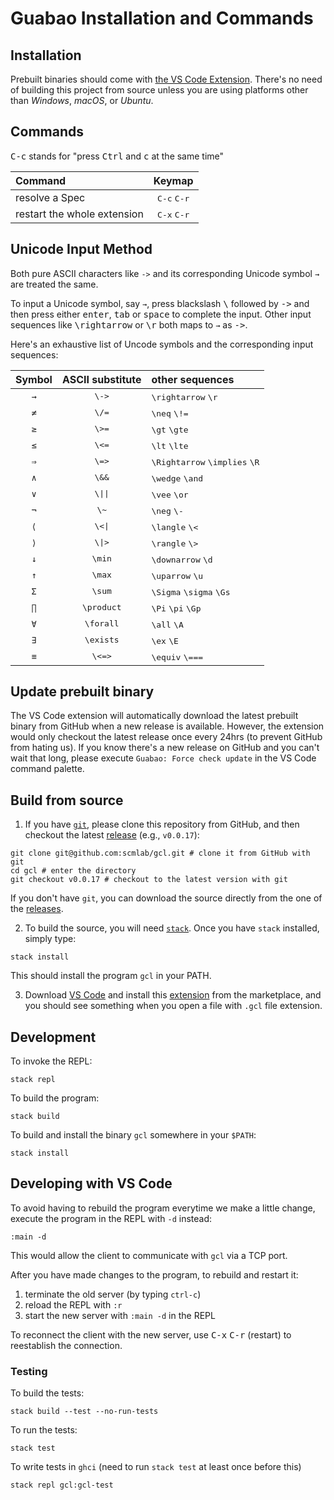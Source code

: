 # Guabao Installation and Commands

## Installation

Prebuilt binaries should come with [the VS Code Extension](https://marketplace.visualstudio.com/items?itemName=scmlab.guacamole). There's no need of building this project from source unless you are using platforms other than *Windows*, *macOS*, or *Ubuntu*.

## Commands

<kbd>C-c</kbd> stands for "press <kbd>Ctrl</kbd> and <kbd>c</kbd> at the same time"

| Command                                 |            Keymap             |
| :-------------------------------------- | :---------------------------: |
| resolve a Spec                          | <kbd>C-c</kbd> <kbd>C-r</kbd> |
| restart the whole extension             | <kbd>C-x</kbd> <kbd>C-r</kbd> |


## Unicode Input Method

Both pure ASCII characters like `->` and its corresponding Unicode symbol `→` are treated the same.

To input a Unicode symbol, say `→`, press blackslash <kbd>\\</kbd> followed by <kbd>-></kbd> and then press either <kbd>enter</kbd>, <kbd>tab</kbd> or <kbd>space</kbd> to complete the input. Other input sequences like <kbd>\rightarrow</kbd> or <kbd>\r</kbd> both maps to `→` as <kbd>\-></kbd>.

Here's an exhaustive list of Uncode symbols and the corresponding input sequences:

| Symbol | ASCII substitute | other sequences |
| :----: | :--------------: | :---------------|
| `→`    | <kbd>\\-></kbd>   |  <kbd>\\rightarrow</kbd> <kbd>\\r</kbd> |
| `≠`    | <kbd>\\/=</kbd>   |  <kbd>\\neq</kbd> <kbd>\\!=</kbd> |
| `≥`    | <kbd>\\>=</kbd>   |  <kbd>\\gt</kbd> <kbd>\\gte</kbd> |
| `≤`    | <kbd>\\<=</kbd>   |  <kbd>\\lt</kbd> <kbd>\\lte</kbd> |
| `⇒`    | <kbd>\\=></kbd>   |  <kbd>\\Rightarrow</kbd> <kbd>\\implies</kbd> <kbd>\\R</kbd> |
| `∧`    | <kbd>\\&&</kbd>   |  <kbd>\\wedge</kbd> <kbd>\\and</kbd> |
| `∨`    | <kbd>\\\|\|</kbd> |  <kbd>\\vee</kbd> <kbd>\\or</kbd> |
| `¬`    | <kbd>\\~</kbd>    |  <kbd>\\neg</kbd> <kbd>\\-</kbd> |
| `⟨`    | <kbd>\\\<\|</kbd> |  <kbd>\\langle</kbd> <kbd>\\<</kbd> |
| `⟩`    | <kbd>\\\|\></kbd> |  <kbd>\\rangle</kbd> <kbd>\\></kbd> |
| `↓`    | <kbd>\\min</kbd>  |  <kbd>\\downarrow</kbd> <kbd>\\d</kbd> |
| `↑`    | <kbd>\\max</kbd>  |  <kbd>\\uparrow</kbd> <kbd>\\u</kbd> |
| `Σ`    | <kbd>\\sum</kbd>  |  <kbd>\\Sigma</kbd> <kbd>\\sigma</kbd> <kbd>\\Gs</kbd> |
| `∏`    | <kbd>\\product</kbd>   |  <kbd>\\Pi</kbd> <kbd>\\pi</kbd> <kbd>\\Gp</kbd> |
| `∀`    | <kbd>\\forall</kbd>   |  <kbd>\\all</kbd> <kbd>\\A</kbd> |
| `∃`    | <kbd>\\exists</kbd>   |  <kbd>\\ex</kbd> <kbd>\\E</kbd> |
| `≡`    | <kbd>\\\<=\></kbd>   |  <kbd>\\equiv</kbd> <kbd>\\===</kbd> |


## Update prebuilt binary

The VS Code extension will automatically download the latest prebuilt binary from GitHub when a new release is available.
However, the extension would only checkout the latest release once every 24hrs (to prevent GitHub from hating us).
If you know there's a new release on GitHub and you can't wait that long, please execute `Guabao: Force check update` in the VS Code command palette.


## Build from source

1. If you have [`git`](https://git-scm.com/), please clone this repository from GitHub, and then checkout the latest [release](https://github.com/scmlab/gcl/releases) (e.g., `v0.0.17`):
```shell
git clone git@github.com:scmlab/gcl.git # clone it from GitHub with git
cd gcl # enter the directory
git checkout v0.0.17 # checkout to the latest version with git
```

If you don't have `git`, you can download the source directly from the one of the [releases](https://github.com/scmlab/gcl/releases).

2. To build the source, you will need [`stack`](https://docs.haskellstack.org/en/stable/README/#how-to-install). Once you have `stack` installed, simply type:

```
stack install
```

This should install the program `gcl` in your PATH.

3. Download [VS Code](https://code.visualstudio.com/) and install this [extension](https://marketplace.visualstudio.com/items?itemName=scmlab.guacamole) from the marketplace, and you should see something when you open a file with `.gcl` file extension.


## Development

To invoke the REPL:

```
stack repl
```

To build the program:

```
stack build
```

To build and install the binary `gcl` somewhere in your `$PATH`:

```
stack install
```

## Developing with VS Code

To avoid having to rebuild the program everytime we make a little change,
execute the program in the REPL with `-d` instead:

```
:main -d
```

This would allow the client to communicate with `gcl` via a TCP port.

After you have made changes to the program, to rebuild and restart it:

1. terminate the old server (by typing `ctrl-c`)
2. reload the REPL with `:r`
3. start the new server with `:main -d` in the REPL

To reconnect the client with the new server, use <kbd>C-x</kbd> <kbd>C-r</kbd> (restart) to reestablish the connection.

### Testing

To build the tests:

```
stack build --test --no-run-tests
```

To run the tests:

```
stack test
```

To write tests in `ghci`
(need to run `stack test` at least once before this)

```
stack repl gcl:gcl-test
```
